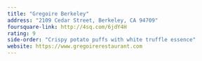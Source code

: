 ```yaml
---
title: "Gregoire Berkeley"
address: "2109 Cedar Street, Berkeley, CA 94709"
foursquare-link: http://4sq.com/6jdY4H
rating: 9
side-order: "Crispy potato puffs with white truffle essence"
website: https://www.gregoirerestaurant.com
---
```

